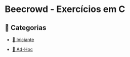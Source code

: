 # Beecrowd - Exercícios em C

## 📂 Categorias

- [📄 Iniciante](https://github.com/nicolascaseiro/Beecrowd/tree/main/Iniciante)

- [📄 Ad-Hoc](https://github.com/nicolascaseiro/Beecrowd/tree/main/Ad-Hoc)

